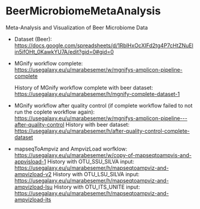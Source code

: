 # BeerMicrobiomeMetaAnalysis
Meta-Analysis and Visualization of Beer Microbiome Data

- Dataset (Beer): https://docs.google.com/spreadsheets/d/1RblHxOcXIFd2tg4P7cHtZNuElin5ifOHt_0KawkYU7A/edit?gid=0#gid=0 

- MGnify workflow complete: https://usegalaxy.eu/u/marabesemer/w/mgnifys-amplicon-pipeline-complete

  History of MGnify workflow complete with beer dataset: https://usegalaxy.eu/u/marabesemer/h/mgnify-complete-dataset-1


- MGnify workflow after quality control (if complete workflow failed to not run the coplete workflow again): https://usegalaxy.eu/u/marabesemer/w/mgnifys-amplicon-pipeline---after-quality-control 
 History with beer dataset: https://usegalaxy.eu/u/marabesemer/h/after-quality-control-complete-dataset 


- mapseqToAmpviz and AmpvizLoad worfklow: https://usegalaxy.eu/u/marabesemer/w/copy-of-mapseqtoampvis-and-appvisload-1
 History with OTU_SSU_SILVA input: https://usegalaxy.eu/u/marabesemer/h/mapseqtoampviz-and-ampvizload-v2
 History with OTU_LSU_SILVA input: https://usegalaxy.eu/u/marabesemer/h/mapseqtoampviz-and-ampvizload-lsu 
 History with OTU_ITS_UNITE input: https://usegalaxy.eu/u/marabesemer/h/mapseqtoampviz-and-ampvizload-its 
